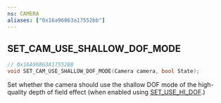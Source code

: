 ```yaml
---
ns: CAMERA
aliases: ["0x16a96863a17552bb"]
---
```

## SET_CAM_USE_SHALLOW_DOF_MODE

```c
// 0x16A96863A17552BB
void SET_CAM_USE_SHALLOW_DOF_MODE(Camera camera, bool State);
```

Set whether the camera should use the shallow DOF mode of the high-quality depth of field effect (when enabled using [SET_USE_HI_DOF](#_0xA13B0222F3D94A94).)


